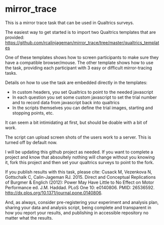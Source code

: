 # mirror_trace
This is a mirror trace task that can be used in Qualtrics surveys.

The easiest way to get started is to import two Qualtrics templates that are provided:
   https://github.com/rcalinjageman/mirror_trace/tree/master/qualtrics_templates

One of these templates shows how to screen participants to make sure they have a compatible browser/mouse.
The other template shows how to use the task, providing each participant with 3 easy or difficult mirror-tracing tasks.

Details on how to use the task are embedded directly in the templates:
* In custom headers, you set Qualtrics to point to the needed javascript
* In each question you set some custom javascript to set the trial number and to record data from javascript back into qualtrics
* In the scripts themselves you can define the trial images, starting and stopping points, etc.

It can seem a bit intimidating at first, but should be doable with a bit of work.

The script can upload screen shots of the users work to a server.  This is turned off by default now.

I will be updating this github project as needed. If you want to complete a project and know that absoultely nothing
will change without you knowing it, fork this project and then set your qualtrics surveys to point to the fork.

If you publish results with this task, please cite:
   Cusack M, Vezenkova N, Gottschalk C, Calin-Jageman RJ. 2015. Direct and Conceptual Replications of Burgmer & Englich (2012): Power May Have Little to No Effect on Motor Performance ed. J.M. Haddad. PLoS One 10: e0140806. PMID: 26536592. http://dx.plos.org/10.1371/journal.pone.0140806.

And, as always, consider pre-registering your experiment and analysis plan, sharing your data and analysis script, being complete and transparent in how you report your results, and publishing in accessible repository no matter what the results.  
